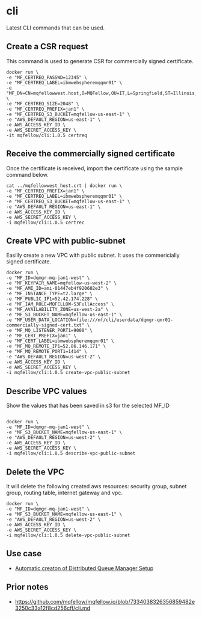 # cli

Latest CLI commands that can be used.

## Create a CSR request

This command is used to generate CSR for commercially signed certificate.

```
docker run \
-e "MF_CERTREQ_PASSWD=12345" \
-e "MF_CERTREQ_LABEL=ibmwebspheremqqmr01" \
-e "MF_DN=CN=mqfellowwest.host,O=MQFellow,OU=IT,L=Springfield,ST=Illinois,C=US" \
-e "MF_CERTREQ_SIZE=2048" \
-e "MF_CERTREQ_PREFIX=jan1" \
-e "MF_CERTREQ_S3_BUCKET=mqfellow-us-east-1" \
-e "AWS_DEFAULT_REGION=us-east-1" \
-e AWS_ACCESS_KEY_ID \
-e AWS_SECRET_ACCESS_KEY \
-it mqfellow/cli:1.0.5 certreq

```

## Receive the commercially signed certificate

Once the certificate is received, import the certificate using the sample command below.

```
cat ../mqfellowwest_host.crt | docker run \
-e "MF_CERTREQ_PREFIX=jan1" \
-e "MF_CERTREQ_LABEL=ibmwebspheremqqmr01" \
-e "MF_CERTREQ_S3_BUCKET=mqfellow-us-east-1" \
-e "AWS_DEFAULT_REGION=us-east-1" \
-e AWS_ACCESS_KEY_ID \
-e AWS_SECRET_ACCESS_KEY \
-i mqfellow/cli:1.0.5 certrec
```

## Create VPC with public-subnet

Easilly create a new VPC with public subnet. It uses the commericially signed certificate.

```
docker run \
-e "MF_ID=dqmgr-mq-jan1-west" \
-e "MF_KEYPAIR_NAME=mqfellow-us-west-2" \
-e "MF_AMI_ID=ami-01447eb4f920602e3" \
-e "MF_INSTANCE_TYPE=t2.large" \
-e "MF_PUBLIC_IP1=52.42.174.228" \
-e "MF_IAM_ROLE=MQFELLOW-S3FullAccess" \
-e "MF_AVAILABILITY_ZONE=us-west-2a" \
-e "MF_S3_BUCKET_NAME=mqfellow-us-east-1" \
-e "MF_USER_DATA_LOCATION=file:///mf/cli/userdata/dqmgr-qmr01-commercially-signed-cert.txt" \
-e "MF_MQ_LISTENER_PORT1=9000" \
-e "MF_CERT_PREFIX=jan1" \
-e "MF_CERT_LABEL=ibmwebspheremqqmr01" \
-e "MF_MQ_REMOTE_IP1=52.86.146.171" \
-e "MF_MQ_REMOTE_PORT1=1414" \
-e "AWS_DEFAULT_REGION=us-west-2" \
-e AWS_ACCESS_KEY_ID \
-e AWS_SECRET_ACCESS_KEY \
-i mqfellow/cli:1.0.5 create-vpc-public-subnet

```
## Describe VPC values

Show the values that has been saved in s3 for the selected MF_ID

```

docker run \
-e "MF_ID=dqmgr-mq-jan1-west" \
-e "MF_S3_BUCKET_NAME=mqfellow-us-east-1" \
-e "AWS_DEFAULT_REGION=us-west-2" \
-e AWS_ACCESS_KEY_ID \
-e AWS_SECRET_ACCESS_KEY \
-i mqfellow/cli:1.0.5 describe-vpc-public-subnet

```

## Delete the VPC

It will delete the following created aws resources: security group, subnet group, routing table, internet gateway and vpc.

```
docker run \
-e "MF_ID=dqmgr-mq-jan1-west" \
-e "MF_S3_BUCKET_NAME=mqfellow-us-east-1" \
-e "AWS_DEFAULT_REGION=us-west-2" \
-e AWS_ACCESS_KEY_ID \
-e AWS_SECRET_ACCESS_KEY \
-i mqfellow/cli:1.0.5 delete-vpc-public-subnet
```

## Use case

* [Automatic creaton of Distributed Queue Manager Setup](https://mqfellow.io/distributed/distributed-auto-signed-ssl)

## Prior notes

* https://github.com/mqfellow/mqfellow.io/blob/7334038326356859482e3250c33a12f8cd256cff/cli.md




